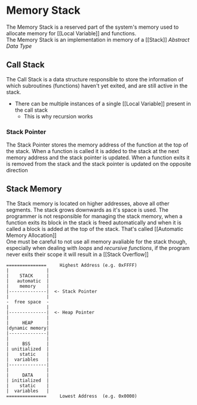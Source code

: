 # Memory Stack
The Memory Stack is a reserved part of the system's memory used to allocate memory for [[Local Variable]] and functions.  
The Memory Stack is an implementation in memory of a [[Stack]] *Abstract Data Type*

## Call Stack
The Call Stack is a data structure responsible to store the information of which subroutines (functions) haven't yet exited, and are still active in the stack.

- There can be multiple instances of a single [[Local Variable]] present in the call stack   
    - This is why recursion works

### Stack Pointer
The Stack Pointer stores the memory address of the function at the top of the stack. When a function is called it is added to the stack at the next memory address and the stack pointer is updated. When a function exits it is removed from the stack and the stack pointer is updated on the opposite direction

## Stack Memory
The Stack memory is located on higher addresses, above all other segments. The stack grows downwards as it's space is used.
The programmer is not responsible for managing the stack memory, when a function exits its block in the stack is freed automatically and when it is called a block is added at the top of the stack. That's called [[Automatic Memory Allocation]]  
One must be careful to not use all memory avaliable for the stack though, especially when dealing with *loops* and *recursive functions*, if the program never exits their scope it will result in a [[Stack Overflow]]

```
===============     Highest Address (e.g. 0xFFFF)
|              |
|    STACK     |
|   automatic  |
|    memory    |
|--------------|  <- Stack Pointer
|              |
-  free space  -
|              |
|--------------|  <- Heap Pointer
|              |
|     HEAP     |
|dynamic memory|
|--------------|  
|              |
|     BSS      |
| unitialized  |
|    static    |
|  variables   |
|--------------|  
|              |
|     DATA     |
| initialized  |
|    static    |
|  variables   |
===============     Lowest Address  (e.g. 0x0000)
```
